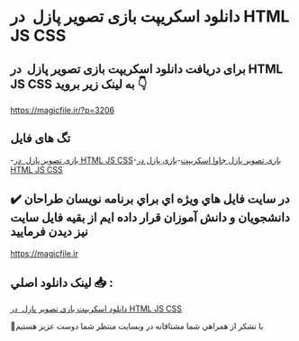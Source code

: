 # دانلود اسکریپت بازی تصویر پازل  در HTML JS CSS

## برای دریافت دانلود اسکریپت بازی تصویر پازل  در HTML JS CSS به لینک زیر بروید 👇

https://magicfile.ir/?p=3206

## تگ های فایل

-[بازی تصویر پازل  در HTML JS CSS](https://magicfile.ir/product/%d8%a7%d8%b3%da%a9%d8%b1%db%8c%d9%be%d8%aa-%d8%a8%d8%a7%d8%b2%db%8c-%d8%aa%d8%b5%d9%88%db%8c%d8%b1-%d9%be%d8%a7%d8%b2%d9%84-%d8%af%d8%b1-html-js-css/)-[بازی تصویر پازل جاوا اسکریپت](https://magicfile.ir/product/%d8%a7%d8%b3%da%a9%d8%b1%db%8c%d9%be%d8%aa-%d8%a8%d8%a7%d8%b2%db%8c-%d8%aa%d8%b5%d9%88%db%8c%d8%b1-%d9%be%d8%a7%d8%b2%d9%84-%d8%af%d8%b1-html-js-css/)-[بازی  پازل در HTML JS CSS](https://magicfile.ir/product/%d8%a7%d8%b3%da%a9%d8%b1%db%8c%d9%be%d8%aa-%d8%a8%d8%a7%d8%b2%db%8c-%d8%aa%d8%b5%d9%88%db%8c%d8%b1-%d9%be%d8%a7%d8%b2%d9%84-%d8%af%d8%b1-html-js-css/)

## ✔️ در سايت فايل هاي ويژه اي براي برنامه نويسان طراحان دانشجويان و دانش آموزان قرار داده ايم از بقيه فايل سايت نيز ديدن فرماييد

https://magicfile.ir


## لينک دانلود اصلي 📥 :

[دانلود اسکریپت بازی تصویر پازل  در HTML JS CSS](https://magicfile.ir/product/%d8%a7%d8%b3%da%a9%d8%b1%db%8c%d9%be%d8%aa-%d8%a8%d8%a7%d8%b2%db%8c-%d8%aa%d8%b5%d9%88%db%8c%d8%b1-%d9%be%d8%a7%d8%b2%d9%84-%d8%af%d8%b1-html-js-css/) 


🙏با تشکر از همراهي شما مشتاقانه در وبسایت منتظر شما دوست عزیز هستیم

